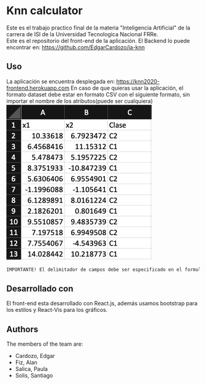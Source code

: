 # Knn calculator
Este es el trabajo practico final de la materia "Inteligencia Artificial" de la carrera de ISI de la Universidad Tecnologica Nacional FRRe. \
Este es el repositorio del front-end de la aplicación.
El Backend lo puede encontrar en: https://github.com/EdgarCardozo/ia-knn


## Uso

La aplicación se encuentra desplegada en: https://knn2020-frontend.herokuapp.com
En caso de que quieras usar la aplicación, el formato dataset debe estar en formato CSV con el siguiente formato, sin importar el nombre de los atributos(puede ser cualquiera)\
![Alt text](formatoCSV.png?raw=true "formato")
```bash
IMPORTANTE! El delimitador de campos debe ser especificado en el formulario, de lo contrario, por defecto será: ","
```



## Desarrollado con
El front-end esta desarrollado con React.js, además usamos bootstrap para los estilos y React-Vis para los gráficos.


## Authors
The members of the team are:
- Cardozo, Edgar
- Fiz, Alan
- Salica, Paula
- Solis, Santiago
